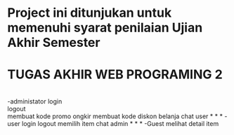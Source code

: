 # Project ini ditunjukan untuk memenuhi syarat penilaian Ujian Akhir Semester
TUGAS AKHIR WEB PROGRAMING 2
=====================================
\
-administator
  login\
  logout\
  membuat kode promo ongkir
  membuat kode diskon belanja
  chat user
  *
  *
  *
-user
  login
  logout
  memilih item
  chat admin
  *
  *
  *
-Guest 
  melihat detail item

